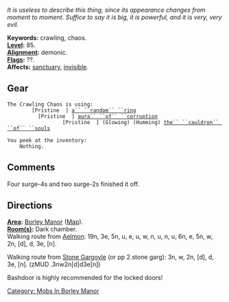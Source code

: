 *It is useless to describe this thing, since its appearance changes from
moment to moment. Suffice to say it is big, it is powerful, and it is
very, very evil.*

**Keywords:** crawling, chaos.  
**[Level](Level "wikilink"):** 85.  
**[Alignment](Alignment "wikilink"):** demonic.  
**[Flags](:Category:_Mob_Types "wikilink"):** ??.  
**Affects:** [sanctuary](Sanctuary "wikilink"),
[invisible](Invis "wikilink").  

## Gear

`The Crawling Chaos is using:`  
`    `<worn on finger>`    [Pristine  ] `[`a`` ``random`` ``ring`](Random_Ring "wikilink")  
`    `<worn on body>`      [Pristine  ] `[`aura`` ``of`` ``corruption`](Aura_Of_Corruption "wikilink")  
`    `<held>`              [Pristine  ] (Glowing) (Humming) `[`the`` ``cauldron`` ``of`` ``souls`](Cauldron_Of_Souls "wikilink")

`You peek at the inventory:`  
`    Nothing.`

## Comments

Four surge-4s and two surge-2s finished it off.

## Directions

**[Area](:Category:_Areas "wikilink"):** [Borley
Manor](:Category:_Borley_Manor "wikilink")
([Map](Borley_Manor_Map "wikilink")).  
**[Room(s)](:Category:_Rooms "wikilink"):** Dark chamber.  
Walking route from [Aelmon](Aelmon "wikilink"): 19n, 3e, 5n, u, e, u, w,
n, u, n, u, 6n, e, 5n, w, 2n, \[d\], d, 3e, \[n\].

Walking route from [Stone Gargoyle](Stone_Gargoyle "wikilink") (or pp
2.stone garg): 3n, w, 2n, \[d\], d, 3e, \[n\]. (zMUD
.3nw2n\[d\]d3e\[n\])

Bashdoor is highly recommended for the locked doors!

[Category: Mobs In Borley
Manor](Category:_Mobs_In_Borley_Manor "wikilink")
